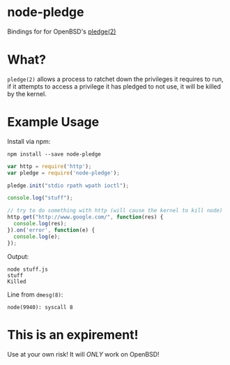node-pledge
===========

Bindings for for OpenBSD's [pledge(2)](http://www.openbsd.org/cgi-bin/man.cgi/OpenBSD-current/man2/pledge.2?query=pledge)

# What?

`pledge(2)` allows a process to ratchet down the privileges it requires to run, if it attempts to access
a privilege it has pledged to not use, it will be killed by the kernel.

# Example Usage

Install via npm:

```
npm install --save node-pledge
```

```JavaScript
var http = require('http');
var pledge = require('node-pledge');

pledge.init("stdio rpath wpath ioctl");

console.log("stuff");

// try to do something with http (will cause the kernel to kill node)
http.get("http://www.google.com/", function(res) {
  console.log(res);
}).on('error', function(e) {
  console.log(e);
});
```

Output:

```
node stuff.js
stuff
Killed
```

Line from `dmesg(8)`:

```
node(9940): syscall 8
```

# This is an expirement!

Use at your own risk! It will *ONLY* work on OpenBSD!
